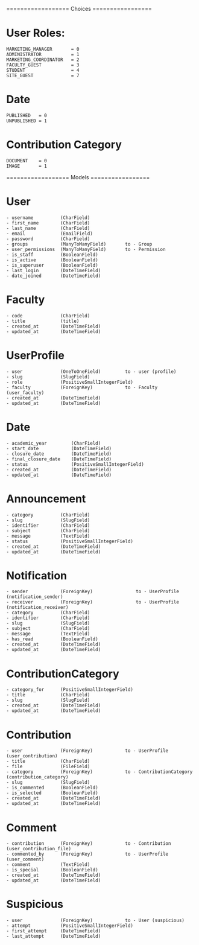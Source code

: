 ================== Choices =================
# User Roles:
    MARKETING_MANAGER       = 0
    ADMINISTRATOR           = 1
    MARKETING_COORDINATOR   = 2
    FACULTY_GUEST           = 3
    STUDENT                 = 4
    SITE_GUEST              = 7

# Date
    PUBLISHED   = 0
    UNPUBLISHED = 1

# Contribution Category
    DOCUMENT    = 0
    IMAGE       = 1

================== Models =================

# User
    - username          (CharField)
    - first_name        (CharField)
    - last_name         (CharField)
    - email             (EmailField)
    - password          (CharField)
    - groups            (ManyToManyField)       to - Group
    - user_permissions  (ManyToManyField)       to - Permission
    - is_staff          (BooleanField)
    - is_active         (BooleanField)
    - is_superuser      (BooleanField)
    - last_login        (DateTimeField)
    - date_joined       (DateTimeField)


# Faculty
    - code              (CharField)
    - title             (title)
    - created_at        (DateTimeField)
    - updated_at        (DateTimeField)

# UserProfile
    - user              (OneToOneField)         to - user (profile)
    - slug              (SlugField)
    - role              (PositiveSmallIntegerField)
    - faculty           (ForeignKey)            to - Faculty (user_faculty)
    - created_at        (DateTimeField)
    - updated_at        (DateTimeField)

# Date
    - academic_year         (CharField)
    - start_date            (DateTimeField)
    - closure_date          (DateTimeField)
    - final_closure_date    (DateTimeField)
    - status                (PositiveSmallIntegerField)
    - created_at            (DateTimeField)
    - updated_at            (DateTimeField)

# Announcement
    - category          (CharField)
    - slug              (SlugField)
    - identifier        (CharField)
    - subject           (CharField)
    - message           (TextField)
    - status            (PositiveSmallIntegerField)
    - created_at        (DateTimeField)
    - updated_at        (DateTimeField)

# Notification
    - sender            (ForeignKey)                to - UserProfile (notification_sender)
    - receiver          (ForeignKey)                to - UserProfile (notification_receiver)
    - category          (CharField)
    - identifier        (CharField)
    - slug              (SlugField)
    - subject           (CharField)
    - message           (TextField)
    - has_read          (BooleanField)
    - created_at        (DateTimeField)
    - updated_at        (DateTimeField)

# ContributionCategory
    - category_for      (PositiveSmallIntegerField)
    - title             (CharField)
    - slug              (SlugField)
    - created_at        (DateTimeField)
    - updated_at        (DateTimeField)

# Contribution
    - user              (ForeignKey)            to - UserProfile (user_contribution)
    - title             (CharField)
    - file              (FileField)
    - category          (ForeignKey)            to - ContributionCategory (contribution_category)
    - slug              (SlugField)
    - is_commented      (BooleanField)
    - is_selected       (BooleanField)
    - created_at        (DateTimeField)
    - updated_at        (DateTimeField)

# Comment
    - contribution      (ForeignKey)            to - Contribution (user_contribution_file)
    - commented_by      (ForeignKey)            to - UserProfile (user_comment)
    - comment           (TextField)
    - is_special        (BooleanField)
    - created_at        (DateTimeField)
    - updated_at        (DateTimeField)

# Suspicious
    - user              (ForeignKey)            to - User (suspicious)
    - attempt           (PositiveSmallIntegerField)
    - first_attempt     (DateTimeField)
    - last_attempt      (DateTimeField)